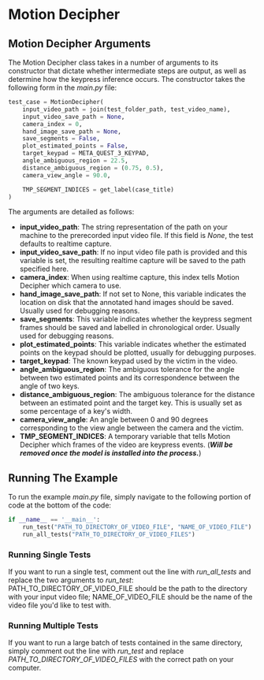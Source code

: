 # Motion Decipher

## Motion Decipher Arguments

The Motion Decipher class takes in a number of arguments to its constructor that dictate whether intermediate steps are output, as well as determine how the keypress inference occurs. The constructor takes the following form in the *main.py* file:

```python
test_case = MotionDecipher(
    input_video_path = join(test_folder_path, test_video_name),
    input_video_save_path = None,
    camera_index = 0,
    hand_image_save_path = None,
    save_segments = False,
    plot_estimated_points = False,
    target_keypad = META_QUEST_3_KEYPAD,
    angle_ambiguous_region = 22.5,
    distance_ambiguous_region = (0.75, 0.5),
    camera_view_angle = 90.0,

    TMP_SEGMENT_INDICES = get_label(case_title)
)
```

The arguments are detailed as follows:

- **input_video_path**: The string representation of the path on your machine to the prerecorded input video file. If this field is *None*, the test defaults to realtime capture.
- **input_video_save_path**: If no input video file path is provided and this variable is set, the resulting realtime capture will be saved to the path specified here.
- **camera_index**: When using realtime capture, this index tells Motion Decipher which camera to use.
- **hand_image_save_path**: If not set to None, this variable indicates the location on disk that the annotated hand images should be saved. Usually used for debugging reasons.
- **save_segments**: This variable indicates whether the keypress segment frames should be saved and labelled in chronological order. Usually used for debugging reasons.
- **plot_estimated_points**: This variable indicates whether the estimated points on the keypad should be plotted, usually for debugging purposes.
- **target_keypad**: The known keypad used by the victim in the video.
- **angle_ambiguous_region**: The ambiguous tolerance for the angle between two estimated points and its correspondence between the angle of two keys.
- **distance_ambiguous_region**: The ambiguous tolerance for the distance between an estimated point and the target key. This is usually set as some percentage of a key's width.
- **camera_view_angle**: An angle between 0 and 90 degrees corresponding to the view angle between the camera and the victim.
- **TMP_SEGMENT_INDICES**: A temporary variable that tells Motion Decipher which frames of the video are keypress events. (***Will be removed once the model is installed into the process.***)

## Running The Example

To run the example *main.py* file, simply navigate to the following portion of code at the bottom of the code:

```python
if __name__ == '__main__':
    run_test("PATH_TO_DIRECTORY_OF_VIDEO_FILE", "NAME_OF_VIDEO_FILE")
    run_all_tests("PATH_TO_DIRECTORY_OF_VIDEO_FILES")
```

### Running Single Tests

If you want to run a single test, comment out the line with *run_all_tests* and replace the two arguments to *run_test*: PATH_TO_DIRECTORY_OF_VIDEO_FILE should be the path to the directory with your input video file; NAME_OF_VIDEO_FILE should be the name of the video file you'd like to test with.

### Running Multiple Tests

If you want to run a large batch of tests contained in the same directory, simply comment out the line with *run_test* and replace *PATH_TO_DIRECTORY_OF_VIDEO_FILES* with the correct path on your computer.